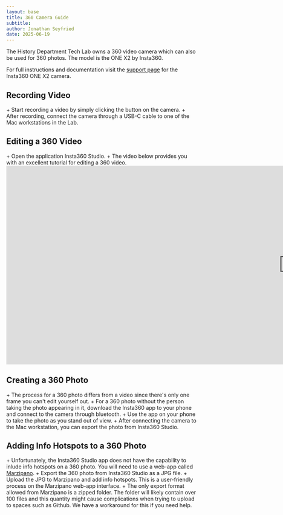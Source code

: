 ```yaml
---
layout: base
title: 360 Camera Guide
subtitle: 
author: Jonathan Seyfried
date: 2025-06-19
---
```


The History Department Tech Lab owns a 360 video camera which can also be used for 360 photos. The model is the ONE X2 by Insta360.

For full instructions and documentation visit the <a href="https://onlinemanual.insta360.com/onex2/en-us/camera/basic">support page</a> for the Insta360 ONE X2 camera.

<h2>Recording Video</h2>
+ Start recording a video by simply clicking the button on the camera.
+ After recording, connect the camera through a USB-C cable to one of the Mac workstations in the Lab.

<h2>Editing a 360 Video</h2>
+ Open the application Insta360 Studio.
+ The video below provides you with an excellent tutorial for editing a 360 video.
<iframe width="1521" height="526" src="https://youtube.com/embed/U24jDyYnU3A" title="Insta360 Studio Beginners Tutorial" frameborder="0" allow="accelerometer; autoplay; clipboard-write; encrypted-media; gyroscope; picture-in-picture; web-share" referrerpolicy="strict-origin-when-cross-origin" allowfullscreen></iframe><br>

<h2>Creating a 360 Photo</h2>
+ The process for a 360 photo differs from a video since there's only one frame you can't edit yourself out.
+ For a 360 photo without the person taking the photo appearing in it, download the Insta360 app to your phone and connect to the camera through bluetooth.
+ Use the app on your phone to take the photo as you stand out of view.
+ After connecting the camera to the Mac workstation, you can export the photo from Insta360 Studio.

<h2>Adding Info Hotspots to a 360 Photo</h2>
+ Unfortunately, the Insta360 Studio app does not have the capability to inlude info hotspots on a 360 photo. You will need to use a web-app called <a href="https://www.marzipano.net">Marzipano</a>.
+ Export the 360 photo from Insta360 Studio as a JPG file.
+ Upload the JPG to Marzipano and add info hotspots. This is a user-friendly process on the Marzipano web-app interface.
+ The only export format allowed from Marzipano is a zipped folder. The folder will likely contain over 100 files and this quantity might cause complications when trying to upload to spaces such as Github. We have a workaround for this if you need help.
<br><br><br><br>
